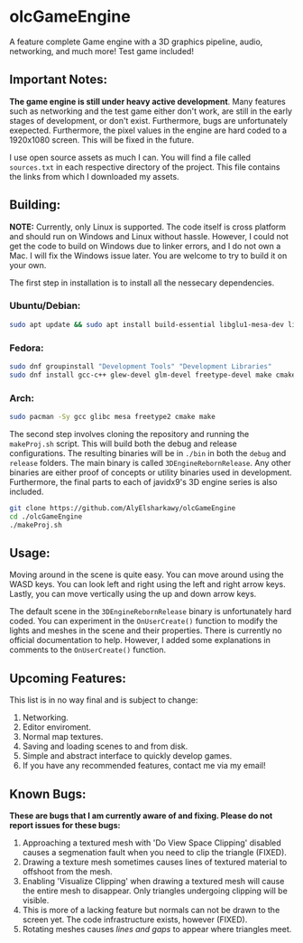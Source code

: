 # olcGameEngine
A feature complete Game engine with a 3D graphics pipeline, audio, networking, and much more! Test game included!

## Important Notes: 
**The game engine is still under heavy active development**. Many features such as networking and the test game either don't work, are still in the early stages of development, or don't exist. Furthermore, bugs are unfortunately exepected. Furthermore, the pixel values in the engine are hard coded to a 1920x1080 screen. This will be fixed in the future.

I use open source assets as much I can. You will find a file called `sources.txt` in each respective directory of the project. This file contains the links from which I downloaded my assets.

## Building:
**NOTE:** Currently, only Linux is supported. The code itself is cross platform and should run on Windows and Linux without hassle. However, I could not get the code to build on Windows due to linker errors, and I do not own a Mac. I will fix the Windows issue later. You are welcome to try to build it on your own.

The first step in installation is to install all the nessecary dependencies.

### Ubuntu/Debian:
```bash
sudo apt update && sudo apt install build-essential libglu1-mesa-dev libfreetype6-dev cmake
```

### Fedora:
```bash
sudo dnf groupinstall "Development Tools" "Development Libraries"
sudo dnf install gcc-c++ glew-devel glm-devel freetype-devel make cmake 
```

### Arch:
```bash
sudo pacman -Sy gcc glibc mesa freetype2 cmake make 
```

The second step involves cloning the repository and running the `makeProj.sh` script. This will build both the debug and release configurations. The resulting binaries will be in `./bin` in both the `debug` and `release` folders. The main binary is called `3DEngineRebornRelease`. Any other binaries are either proof of concepts or utility binaries used in development. Furthermore, the final parts to each of javidx9's 3D engine series is also included.
```bash
git clone https://github.com/AlyElsharkawy/olcGameEngine
cd ./olcGameEngine
./makeProj.sh
```

## Usage:
Moving around in the scene is quite easy. You can move around using the WASD keys. You can look left and right using the left and right arrow keys. Lastly, you can move vertically using the up and down arrow keys.

The default scene in the `3DEngineRebornRelease` binary is unfortunately hard coded. You can experiment in the `OnUserCreate()` function to modify the lights and meshes in the scene and their properties. There is currently no official documentation to help. However, I added some explanations in comments to the `OnUserCreate()` function.

## Upcoming Features:
This list is in no way final and is subject to change:
1. Networking.
2. Editor enviroment.
3. Normal map textures.
4. Saving and loading scenes to and from disk.
5. Simple and abstract interface to quickly develop games.
6. If you have any recommended features, contact me via my email!

## Known Bugs: 
**These are bugs that I am currently aware of and fixing. Please do not report issues for these bugs:**
1. Approaching a textured mesh with 'Do View Space Clipping' disabled causes a segmenation fault when you need to clip the triangle (FIXED).
2. Drawing a texture mesh sometimes causes lines of textured material to offshoot from the mesh.
3. Enabling 'Visualize Clipping' when drawing a textured mesh will cause the entire mesh to disappear. Only triangles undergoing clipping will be visible.
4. This is more of a lacking feature but normals can not be drawn to the screen yet. The code infrastructure exists, however (FIXED).
5. Rotating meshes causes *lines and gaps* to appear where triangles meet.
